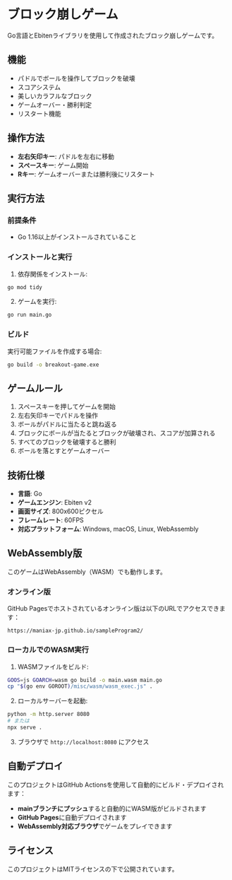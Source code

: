 # ブロック崩しゲーム

Go言語とEbitenライブラリを使用して作成されたブロック崩しゲームです。

## 機能

- パドルでボールを操作してブロックを破壊
- スコアシステム
- 美しいカラフルなブロック
- ゲームオーバー・勝利判定
- リスタート機能

## 操作方法

- **左右矢印キー**: パドルを左右に移動
- **スペースキー**: ゲーム開始
- **Rキー**: ゲームオーバーまたは勝利後にリスタート

## 実行方法

### 前提条件

- Go 1.16以上がインストールされていること

### インストールと実行

1. 依存関係をインストール:
```bash
go mod tidy
```

2. ゲームを実行:
```bash
go run main.go
```

### ビルド

実行可能ファイルを作成する場合:
```bash
go build -o breakout-game.exe
```

## ゲームルール

1. スペースキーを押してゲームを開始
2. 左右矢印キーでパドルを操作
3. ボールがパドルに当たると跳ね返る
4. ブロックにボールが当たるとブロックが破壊され、スコアが加算される
5. すべてのブロックを破壊すると勝利
6. ボールを落とすとゲームオーバー

## 技術仕様

- **言語**: Go
- **ゲームエンジン**: Ebiten v2
- **画面サイズ**: 800x600ピクセル
- **フレームレート**: 60FPS
- **対応プラットフォーム**: Windows, macOS, Linux, WebAssembly

## WebAssembly版

このゲームはWebAssembly（WASM）でも動作します。

### オンライン版
GitHub Pagesでホストされているオンライン版は以下のURLでアクセスできます：
```
https://maniax-jp.github.io/sampleProgram2/

```

### ローカルでのWASM実行
1. WASMファイルをビルド:
```bash
GOOS=js GOARCH=wasm go build -o main.wasm main.go
cp "$(go env GOROOT)/misc/wasm/wasm_exec.js" .
```

2. ローカルサーバーを起動:
```bash
python -m http.server 8080
# または
npx serve .
```

3. ブラウザで `http://localhost:8080` にアクセス

## 自動デプロイ

このプロジェクトはGitHub Actionsを使用して自動的にビルド・デプロイされます：

- **mainブランチにプッシュ**すると自動的にWASM版がビルドされます
- **GitHub Pages**に自動デプロイされます
- **WebAssembly対応ブラウザ**でゲームをプレイできます

## ライセンス

このプロジェクトはMITライセンスの下で公開されています。
